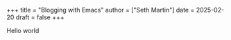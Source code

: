 +++
title = "Blogging with Emacs"
author = ["Seth Martin"]
date = 2025-02-20
draft = false
+++

Hello world
